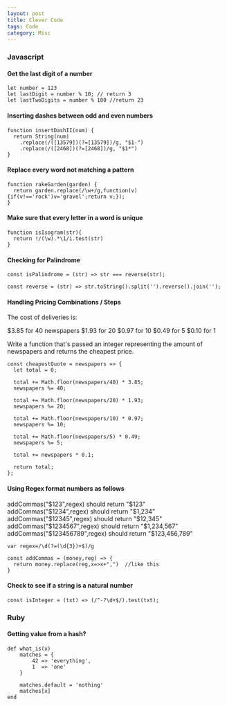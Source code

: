 ```yaml
---
layout: post
title: Clever Code
tags: Code
category: Misc
---
```


### Javascript ###

#### Get the last digit of a number ####

~~~
let number = 123
let lastDigit = number % 10; // return 3
let lastTwoDigits = number % 100 //return 23
~~~

#### Inserting dashes between odd and even numbers ####

~~~
function insertDashII(num) {
  return String(num)
    .replace(/([13579])(?=[13579])/g, "$1-")
    .replace(/([2468])(?=[2468])/g, "$1*")
}
~~~

#### Replace every word not matching a pattern ####

~~~
function rakeGarden(garden) {
  return garden.replace(/\w+/g,function(v){if(v!=='rock')v='gravel';return v;});
}
~~~


#### Make sure that every letter in a word is unique ####

~~~
function isIsogram(str){ 
  return !/(\w).*\1/i.test(str)
}
~~~

#### Checking for Palindrome ####

~~~
const isPalindrome = (str) => str === reverse(str);
 
const reverse = (str) => str.toString().split('').reverse().join('');
~~~

#### Handling Pricing Combinations / Steps  ####

The cost of deliveries is:

$3.85 for 40 newspapers
$1.93 for 20
$0.97 for 10
$0.49 for 5
$0.10 for 1

Write a function that's passed an integer representing the amount of newspapers and returns the cheapest price. 

~~~
const cheapestQuote = newspapers => {
  let total = 0;
  
  total += Math.floor(newspapers/40) * 3.85;
  newspapers %= 40;
  
  total += Math.floor(newspapers/20) * 1.93;
  newspapers %= 20;
  
  total += Math.floor(newspapers/10) * 0.97;
  newspapers %= 10;
  
  total += Math.floor(newspapers/5) * 0.49;
  newspapers %= 5;
 
  total += newspapers * 0.1;

  return total;
};
~~~

#### Using Regex format numbers as follows

addCommas("$123",regex) should return "$123"
addCommas("$1234",regex) should return "$1,234"
addCommas("$12345",regex) should return "$12,345"
addCommas("$1234567",regex) should return "$1,234,567"
addCommas("$123456789",regex) should return "$123,456,789"

~~~
var regex=/\d(?=(\d{3})+$)/g

const addCommas = (money,reg) => {
  return money.replace(reg,x=>x+",")  //like this
}
~~~

#### Check to see if a string is a natural number

~~~
const isInteger = (txt) => (/^-?\d+$/).test(txt);
~~~

### Ruby

#### Getting value from a hash?

~~~
def what_is(x)
    matches = {
        42 => 'everything',
        1  => 'one'
    }

    matches.default = 'nothing'
    matches[x]
end
~~~
